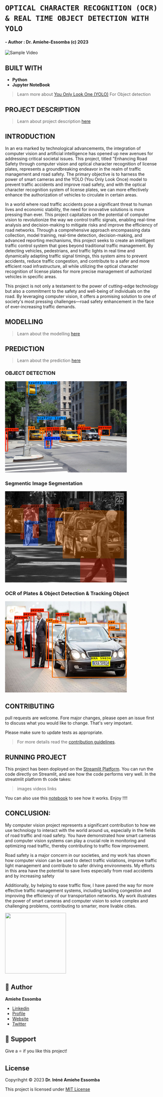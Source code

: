 # <!-- TITLE --> __``` OPTICAL CHARACTER RECOGNITION (OCR) & REAL TIME OBJECT DETECTION WITH YOLO ```__
#### <!-- AUTHOR --> - Author : __Dr. Amiehe-Essomba__ (c) 2023
![Sample Video](/video/yolo_pred_gif.gif)

## BUILT WITH 
- __**Python**__ 
- __**Jupyter NoteBook**__ 

> Learn more about  [You Only Look One (YOLO)](https://pjreddie.com/darknet/yolo/) For Object detection 


## PROJECT DESCRIPTION
> Learn about project description [here](https://vision-api.streamlit.app/)

## INTRODUCTION

<p color="black"  font-size=25px font-weight=bolder text-decoration=underline  text-align=justify>
In an era marked by technological advancements, the integration of computer vision and artificial intelligence has opened up new avenues for addressing critical societal issues. This project, titled "Enhancing Road Safety through computer vision and optical character recognition of license plates, represents a groundbreaking endeavor in the realm of traffic management and road safety. The primary objective is to harness the power of smart cameras and the YOLO (You Only Look Once) model to prevent traffic accidents and improve road safety, and with the optical character recognition system of license plates, we can more effectively enhance the authorization of vehicles to circulate in certain areas.

In a world where road traffic accidents pose a significant threat to human lives and economic stability, the need for innovative solutions is more pressing than ever. This project capitalizes on the potential of computer vision to revolutionize the way we control traffic signals, enabling real-time analysis and decision-making to mitigate risks and improve the efficiency of road networks. Through a comprehensive approach encompassing data collection, model training, real-time detection, decision-making, and advanced reporting mechanisms, this project seeks to create an intelligent traffic control system that goes beyond traditional traffic management.
By detecting vehicles, pedestrians, and traffic lights in real time and dynamically adapting traffic signal timings, this system aims to prevent accidents, reduce traffic congestion, and contribute to a safer and more efficient road infrastructure, all while utilizing the optical character recognition of license plates for more precise management of authorized vehicles in specific areas.

This project is not only a testament to the power of cutting-edge technology but also a commitment to the safety and well-being of individuals on the road. By leveraging computer vision, it offers a promising solution to one of society's most pressing challenges—road safety enhancement in the face of ever-increasing traffic demands.
</p>

## MODELLING
> Learn about the modelling [here](https://vision-api.streamlit.app/)

## PREDICTION
> Learn about the prediction [here](https://vision-api.streamlit.app/)

### OBJECT DETECTION
<img width="400px" height="300px" src="images/img_pred.jpg"></img>

### Segmentic Image Segmentation
<img width="400px" height="300px" src="images/img_seg.png"></img>

### OCR of Plates & Object Detection & Tracking Object
<img width="400px" height="300px" src="images/tracked.jpg"></img>

## CONTRIBUTING
pull requests are welcome. Fore major changes, please open an issue first to discuss what you would like to change.
That's very impotant.

Please make sure to update tests as appropriate.
>For more details read the [contribution guidelines](https://github.com/amiehe-essomba/computer-vision/blob/computer-vision/CONTRIBUTING.md).

## RUNNING PROJECT
This project has been doployed on the [Streamlit Platform](https://vision-api.streamlit.app/). You can run the code directly on Streamlit, and see how the code performs very well. 
In the streatmlit platform th code takes:

> images
> videos 
> links 

You can also use this [notebook](https://github.com/amiehe-essomba/computer-vison-api/blob/vis/main.ipynb) to see how it works.
Enjoy !!!!


## CONCLUSION:
<p color: black;  
background-color: white; 
font-size: 25px;  
font-weight: bolder;  
text-decoration: underline;  
font-family: Arial, sans-serif;  
text-align: justify;>
My computer vision project represents a significant contribution to how we use technology to interact with the world around us, especially in the fields of road traffic and road safety. You have demonstrated how smart cameras and computer vision systems can play a crucial role in monitoring and optimizing road traffic, thereby contributing to traffic flow improvement.

Road safety is a major concern in our societies, and my work has shown how computer vision can be used to detect traffic violations, improve traffic light management and contribute to safer driving environments. My efforts in this area have the potential to save lives especially from road accidents and by increasing safety

Additionally, by helping to ease traffic flow, I have paved the way for more effective traffic management systems, including tackling congestion and improving the efficiency of our transportation networks. My work illustrates the power of smart cameras and computer vision to solve complex and challenging problems, contributing to smarter, more livable cities.


</p>


<img width="200px" height="200px" src="https://i.pinimg.com/originals/18/e1/11/18e1110635dc82318910603571fe4e5a.jpg"></img>

## 🤵 Author 
__**Amiehe Essomba**__ 

- [Linkedin](https://www.linkedin.com/in/amiehe-essomba "Amiehe Essomba")
- [Profile](https://github.com/amiehe-essomba "Amiehe Essomba" )
- [Website](https://pypi.org/user/amiehe/ "pypi")
- [Twitter](https://twitter.com/irene_essomba?t=dyzm9cjFPhktK4NEtiqtmw&s=09 "@Essomba" )

## 🤝 Support 
Give a ⭐ if you like this project!

## License 
Copyrihght © 2023 __**Dr. Iréné Amiehe Essomba**__

This project is licensed under [MIT License]()

